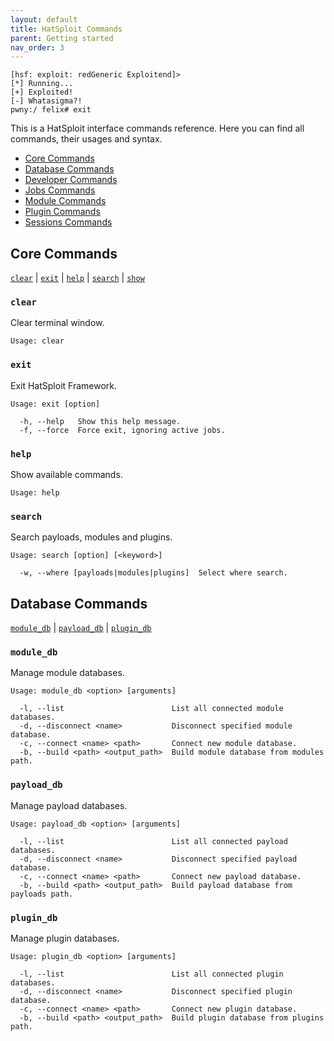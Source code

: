 ```yaml
---
layout: default
title: HatSploit Commands
parent: Getting started
nav_order: 3
---
```


```hsf
[hsf: exploit: redGeneric Exploitend]>
[*] Running...
[+] Exploited!
[-] Whatasigma?!
pwny:/ felix# exit
```

This is a HatSploit interface commands reference. Here you can find all commands, their usages and syntax.

* [Core Commands](#Core-Commands)
* [Database Commands](#Database-Commands)
* [Developer Commands](#Developer-Commands)
* [Jobs Commands](#Jobs-Commands)
* [Module Commands](#Module-Commands)
* [Plugin Commands](#Plugin-Commands)
* [Sessions Commands](#Sessions-Commands)

## Core Commands

[`clear`](#clear) | [`exit`](#exit) | [`help`](#help) | [`search`](#search) | [`show`](#show)

### `clear`

Clear terminal window.

```
Usage: clear
```

### `exit`

Exit HatSploit Framework.

```
Usage: exit [option]

  -h, --help   Show this help message.
  -f, --force  Force exit, ignoring active jobs.
```

### `help`

Show available commands.

```
Usage: help
```

### `search`

Search payloads, modules and plugins.

```
Usage: search [option] [<keyword>]

  -w, --where [payloads|modules|plugins]  Select where search.
```

## Database Commands

[`module_db`](#module_db) | [`payload_db`](#payload_db) | [`plugin_db`](#plugin_db)

### `module_db`

Manage module databases.

```
Usage: module_db <option> [arguments]

  -l, --list                        List all connected module databases.
  -d, --disconnect <name>           Disconnect specified module database.
  -c, --connect <name> <path>       Connect new module database.
  -b, --build <path> <output_path>  Build module database from modules path.
```

### `payload_db`

Manage payload databases.

```
Usage: payload_db <option> [arguments]

  -l, --list                        List all connected payload databases.
  -d, --disconnect <name>           Disconnect specified payload database.
  -c, --connect <name> <path>       Connect new payload database.
  -b, --build <path> <output_path>  Build payload database from payloads path.
```

### `plugin_db`

Manage plugin databases.

```
Usage: plugin_db <option> [arguments]

  -l, --list                        List all connected plugin databases.
  -d, --disconnect <name>           Disconnect specified plugin database.
  -c, --connect <name> <path>       Connect new plugin database.
  -b, --build <path> <output_path>  Build plugin database from plugins path.
```
